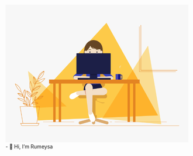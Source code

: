 <img src="https://github.com/rumeysalyk/rumeysalyk/blob/main/d4tvukbt5mra37cvwklk.gif" width="500" height="375" class = "center"/>
- 👋 Hi, I’m Rumeysa


<!---
rumeysalyk/rumeysalyk is a ✨ special ✨ repository because its `README.md` (this file) appears on your GitHub profile.
You can click the Preview link to take a look at your changes.
--->
